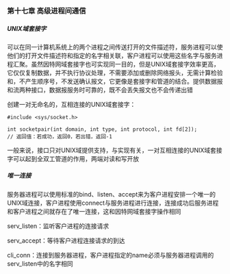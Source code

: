 ### 第十七章  高级进程间通信

##### UNIX域套接字

可以在同一计算机系统上的两个进程之间传送打开的文件描述符，服务进程可以使他们的打开文件描述符和指定的名字相关联，客户进程可以使用这些名字与服务进程汇聚。虽然因特网域套接字也可实现同一目的，但是UNIX域套接字效率更高，它仅仅复制数据，并不执行协议处理，不需要添加或删除网络报头，无需计算检验和，不产生顺序号，不发送确认报文，它更像是套接字和管道的结合。提供数据报和流两种接口，数据报服务时可靠的，既不会丢失报文也不会传递出错

创建一对无命名的，互相连接的UNIX域套接字：

```
#include <sys/socket.h>
 
int socketpair(int domain, int type, int protocol, int fd[2]);
// 返回值：若成功，返回0，若出错，返回-1
```

一般来说，接口只对UNIX域提供支持，与实现有关，一对互相连接的UNIX域套接字可以起到全双工管道的作用，两端对读和写开放

##### 唯一连接

服务器进程可以使用标准的bind、listen、accept来为客户进程安排一个唯一的UNIX域连接，客户进程使用connect与服务进程进行连接，连接成功后服务进程和客户进程之间就存在了唯一连接，这和因特网域套接字操作相同

serv_listen：监听客户进程的连接请求

serv_accept：等待客户进程连接请求的到达

cli_conn：连接到服务器进程，客户进程指定的name必须与服务器进程调用的serv_listen中的名字相同